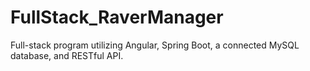 # FullStack_RaverManager
Full-stack program utilizing Angular, Spring Boot, a connected MySQL database, and RESTful API.
